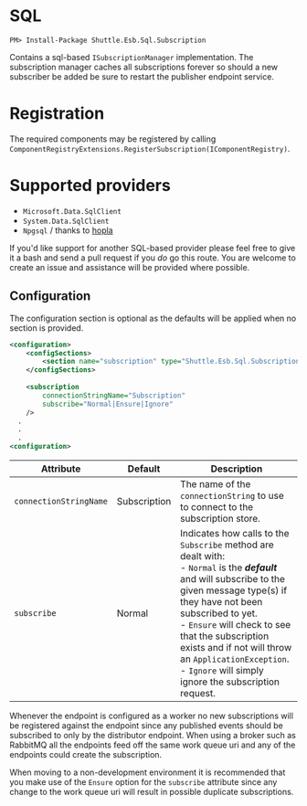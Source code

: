 # SQL

```
PM> Install-Package Shuttle.Esb.Sql.Subscription
```

Contains a sql-based `ISubscriptionManager` implementation.  The subscription manager caches all subscriptions forever so should a new subscriber be added be sure to restart the publisher endpoint service.

# Registration

The required components may be registered by calling `ComponentRegistryExtensions.RegisterSubscription(IComponentRegistry)`.

# Supported providers

- `Microsoft.Data.SqlClient`
- `System.Data.SqlClient`
- `Npgsql` / thanks to [hopla](https://github.com/hopla)

If you'd like support for another SQL-based provider please feel free to give it a bash and send a pull request if you *do* go this route.  You are welcome to create an issue and assistance will be provided where possible.

## Configuration

The configuration section is optional as the defaults will be applied when no section is provided.

```xml
<configuration>
	<configSections>
		<section name="subscription" type="Shuttle.Esb.Sql.Subscription.SubscriptionSection, Shuttle.Esb.Sql.Subscription"/>
	</configSections>
  
	<subscription
		connectionStringName="Subscription"
		subscribe="Normal|Ensure|Ignore"
	/>
  .
  .
  .
<configuration>
```

| Attribute | Default	| Description | 
| --- | --- | --- |
| `connectionStringName`	 | Subscription | The name of the `connectionString` to use to connect to the subscription store. |
| `subscribe`	| Normal | Indicates how calls to the `Subscribe` method are dealt with: <br/>- `Normal` is the ***default*** and will subscribe to the given message type(s) if they have not been subscribed to yet.<br/>- `Ensure` will check to see that the subscription exists and if not will throw an `ApplicationException`.<br/>- `Ignore` will simply ignore the subscription request. |

Whenever the endpoint is configured as a worker no new subscriptions will be registered against the endpoint since any published events should be subscribed to only by the distributor endpoint.  When using a broker such as RabbitMQ all the endpoints feed off the same work queue uri and any of the endpoints could create the subscription.

When moving to a non-development environment it is recommended that you make use of the `Ensure` option for the `subscribe` attribute since any change to the work queue uri will result in possible duplicate subscriptions.  
